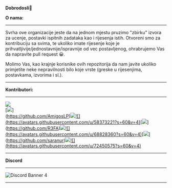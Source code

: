 **Dobrodosli**👋


**O nama:**
<hr>
Svrha ove organizacije jeste da na jednom mjestu pruzimo "zbirku" izvora za ucenje, postavki ispitnih zadataka kao i rijesenja istih. Otvoreni smo za kontribuciju sa svima, te ukoliko imate rijesenje koje je prihvatljivije/jednostavnije/ispravnije od vec postavljenog, ohrabrujemo Vas da napravite pull request 😀.

Molimo Vas, kao krajnje korisnike ovih repozitorija da nam javite ukoliko primjetite neke nepravilnosti bilo koje vrste (greske u rijesenjima, postavkama, izvorima i sl.).
<hr>

**Kontributori:**
<hr>

[![](https://avatars.githubusercontent.com/u/58472052?s=60&v=4)](https://github.com/AdivonSlav)<br> [![](https://avatars.githubusercontent.com/u/76576193?s=60&v=4)]<br>(https://github.com/AmigosLP)[![](https://avatars.githubusercontent.com/u/76669701?s=60&v=4)](https://github.com/BerunBiH)[![]<br>(https://avatars.githubusercontent.com/u/58373221?s=60&v=4)](https://github.com/HarisKordic)[![](https://avatars.githubusercontent.com/u/77499895?s=60&v=4)]<br>(https://github.com/R3FA)[![](https://avatars.githubusercontent.com/u/92086961?s=60&v=4)](https://github.com/RedzicMuhamed)[![]<br>(https://avatars.githubusercontent.com/u/68828360?s=60&v=4)](https://github.com/Sanjin-Pajic)[![](https://avatars.githubusercontent.com/u/89514704?s=60&v=4)]<br>(https://github.com/saranur)[![](https://avatars.githubusercontent.com/u/77838860?s=60&v=4)](https://github.com/Siocic)[![]<br>(https://avatars.githubusercontent.com/u/72450575?s=60&v=4)](https://github.com/vkerim)


<hr>

**Discord**
<hr>


![Discord Banner 4](https://discordapp.com/api/guilds/787773373748740128/widget.png?style=banner4)


<hr>
